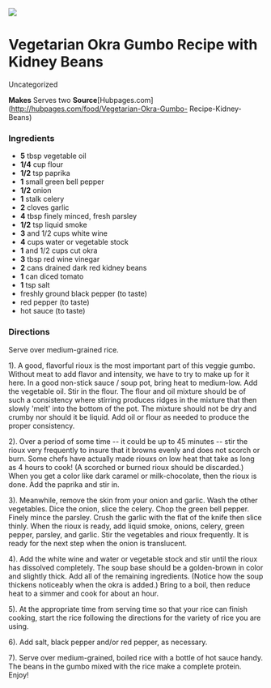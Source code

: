 ﻿

[![](../Images/00c20805-d03f-4ee3-bea2-46732ed228b8.jpg)](https://usercontent1.hubstatic.com/229262_f520.jpg)

#  Vegetarian Okra Gumbo Recipe with Kidney Beans

Uncategorized

 **Makes** Serves two
**Source**[Hubpages.com](http://hubpages.com/food/Vegetarian-Okra-Gumbo-
Recipe-Kidney-Beans)

###  Ingredients

  * **5** tbsp vegetable oil
  *  **1/4** cup flour
  *  **1/2** tsp paprika
  *  **1** small green bell pepper
  *  **1/2** onion
  *  **1** stalk celery
  *  **2** cloves garlic
  *  **4** tbsp finely minced, fresh parsley
  *  **1/2** tsp liquid smoke
  *  **3** and 1/2 cups white wine
  *  **4** cups water or vegetable stock
  *  **1** and 1/2 cups cut okra
  *  **3** tbsp red wine vinegar
  *  **2** cans drained dark red kidney beans
  *  **1** can diced tomato
  *  **1** tsp salt
  * freshly ground black pepper (to taste)
  * red pepper (to taste)
  * hot sauce (to taste)

###  Directions

Serve over medium-grained rice.

1). A good, flavorful rioux is the most important part of this veggie gumbo.
Without meat to add flavor and intensity, we have to try to make up for it
here. In a good non-stick sauce / soup pot, bring heat to medium-low. Add the
vegetable oil. Stir in the flour. The flour and oil mixture should be of such
a consistency where stirring produces ridges in the mixture that then slowly
'melt' into the bottom of the pot. The mixture should not be dry and crumby
nor should it be liquid. Add oil or flour as needed to produce the proper
consistency.

2). Over a period of some time -- it could be up to 45 minutes -- stir the
rioux very frequently to insure that it browns evenly and does not scorch or
burn. Some chefs have actually made riouxs on low heat that take as long as 4
hours to cook! (A scorched or burned rioux should be discarded.) When you get
a color like dark caramel or milk-chocolate, then the rioux is done. Add the
paprika and stir in.

3). Meanwhile, remove the skin from your onion and garlic. Wash the other
vegetables. Dice the onion, slice the celery. Chop the green bell pepper.
Finely mince the parsley. Crush the garlic with the flat of the knife then
slice thinly. When the rioux is ready, add liquid smoke, onions, celery, green
pepper, parsley, and garlic. Stir the vegetables and rioux frequently. It is
ready for the next step when the onion is translucent.

4). Add the white wine and water or vegetable stock and stir until the rioux
has dissolved completely. The soup base should be a golden-brown in color and
slightly thick. Add all of the remaining ingredients. (Notice how the soup
thickens noticeably when the okra is added.) Bring to a boil, then reduce heat
to a simmer and cook for about an hour.

5). At the appropriate time from serving time so that your rice can finish
cooking, start the rice following the directions for the variety of rice you
are using.

6). Add salt, black pepper and/or red pepper, as necessary.

7). Serve over medium-grained, boiled rice with a bottle of hot sauce handy.
The beans in the gumbo mixed with the rice make a complete protein. Enjoy!

